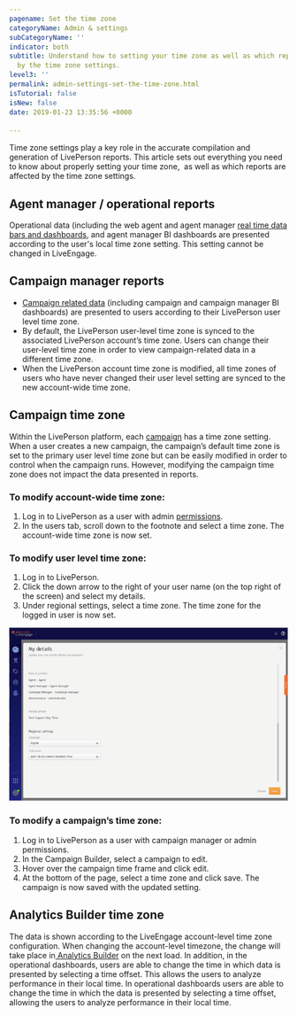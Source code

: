 ```yaml
---
pagename: Set the time zone
categoryName: Admin & settings
subCategoryName: ''
indicator: both
subtitle: Understand how to setting your time zone as well as which reports are affected
  by the time zone settings.
level3: ''
permalink: admin-settings-set-the-time-zone.html
isTutorial: false
isNew: false
date: 2019-01-23 13:35:56 +0000

---
```

Time zone settings play a key role in the accurate compilation and generation of LivePerson reports. This article sets out everything you need to know about properly setting your time zone,  as well as which reports are affected by the time zone settings.

## Agent manager / operational reports

Operational data (including the web agent and agent manager [real time data bars and dashboards](data-reporting-messaging-real-time-data-real-time-data-for-messaging.html ), and agent manager BI dashboards are presented according to the user's local time zone setting. This setting cannot be changed in LiveEngage.

## Campaign manager reports

* [Campaign related data](contact-center-management-campaigns-campaign-dashboard-and-data-bar.html) (including campaign and campaign manager BI dashboards) are presented to users according to their LivePerson user level time zone.
* By default, the LivePerson user-level time zone is synced to the associated LivePerson account’s time zone. Users can change their user-level time zone in order to view campaign-related data in a different time zone.
* When the LivePerson account time zone is modified, all time zones of users who have never changed their user level setting are synced to the new account-wide time zone.

## Campaign time zone

Within the LivePerson platform, each [campaign](contact-center-management-campaigns-campaigns-overview.html#what-are-campaigns) has a time zone setting. When a user creates a new campaign, the campaign’s default time zone is set to the primary user level time zone but can be easily modified in order to control when the campaign runs. However, modifying the campaign time zone does not impact the data presented in reports.

### To modify account-wide time zone:

1. Log in to LivePerson as a user with admin [permissions](admin-settings-permissions-customize-permissions.html).
2. In the users tab, scroll down to the footnote and select a time zone. The account-wide time zone is now set.

### To modify user level time zone:

1. Log in to LivePerson.
2. Click the down arrow to the right of your user name (on the top right of the screen) and select my details.
3. Under regional settings, select a time zone. The time zone for the logged in user is now set.

![](/img/Set-the-time-zone2.png)

### To modify a campaign’s time zone:

1. Log in to LivePerson as a user with campaign manager or admin permissions.
2. In the Campaign Builder, select a campaign to edit.
3. Hover over the campaign time frame and click edit.
4. At the bottom of the page, select a time zone and click save. The campaign is now saved with the updated setting.

## Analytics Builder time zone

The data is shown according to the LiveEngage account-level time zone configuration. When changing the account-level timezone, the change will take place in[ Analytics Builder](data-reporting-report-builder-report-builder-overview.html) on the next load. In addition, in the operational dashboards, users are able to change the time in which data is presented by selecting a time offset. This allows the users to analyze performance in their local time. In operational dashboards users are able to change the time in which the data is presented by selecting a time offset, allowing the users to analyze performance in their local time.
